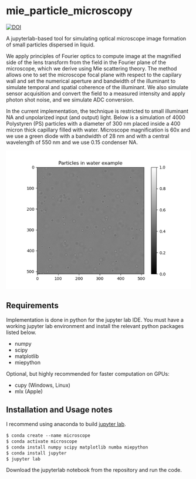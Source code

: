 # mie_particle_microscopy
[![DOI](https://zenodo.org/badge/1070628061.svg)](https://doi.org/10.5281/zenodo.17283936)


A jupyterlab-based tool for simulating optical microscope image formation of small particles dispersed in liquid.


We apply principles of Fourier optics to compute image at the magnified side of the lens transform 
from the field in the Fourier plane of the microscope, which we derive using Mie scattering theory. The method allows one to set the microscope focal plane with respect to the capilary wall and set the numerical aperture and bandwidth of the illuminant to simulate temporal and spatial coherence of the illuminant. We also simulate sensor acquisition and convert the field to a measured intensity and apply photon shot noise, and we simulate ADC conversion. 

In the current implementation, the technique is restricted to small illuminant NA and unpolarized input (and output) light. Below is a simulation of 4000 Polystyren (PS) particles with a diameter of 300 nm placed inside a 400 micron thick capillary filled with water. Microscope magnification is 60x and we use a green diode with a bandwidth of 28 nm and with a central wavelength of 550 nm and we use 0.15 condenser NA.

![alttext](https://github.com/andrej5elin/mie_particle_microscopy/blob/main/particles.png?raw=true)


## Requirements

Implementation is done in python for the jupyter lab IDE. You must have a working jupyter lab environment and install the relevant python packages listed below.


* numpy
* scipy
* matplotlib
* miepython

Optional, but highly recommended for faster computation on GPUs:

* cupy (Windows, Linux)
* mlx (Apple)

## Installation and Usage notes

I recommend using anaconda to build [jupyter lab](https://jupyter.org/install).

```console
$ conda create --name microscope
$ conda activate microscope
$ conda install numpy scipy matplotlib numba miepython
$ conda install jupyter
$ jupyter lab
```

Download the jupyterlab notebook from the repository and run the code.


